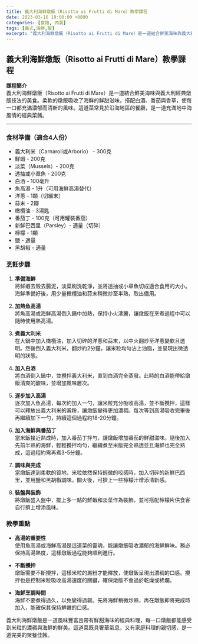 ```yaml
---
title: 義大利海鮮燉飯（Risotto ai Frutti di Mare）教學課程
date: 2023-03-16 19:00:00 +0800
categories: [食譜, 西餐]
tags: [義式,海鮮,飯] 
excerpt: "義大利海鮮燉飯（Risotto ai Frutti di Mare）是一道結合鮮美海味與義大利經典燉飯技法的美食。柔軟的燉飯吸收了海鮮的鮮甜滋味，搭配白酒、番茄與香草，使每一口都充滿濃郁而清新的風味。這道菜常見於沿海地區的餐廳，是一道充滿地中海風情的經典菜餚"
---
```


## 義大利海鮮燉飯（Risotto ai Frutti di Mare）教學課程

**課程簡介**  
義大利海鮮燉飯（Risotto ai Frutti di Mare）是一道結合鮮美海味與義大利經典燉飯技法的美食。柔軟的燉飯吸收了海鮮的鮮甜滋味，搭配白酒、番茄與香草，使每一口都充滿濃郁而清新的風味。這道菜常見於沿海地區的餐廳，是一道充滿地中海風情的經典菜餚。

---

### 食材準備（適合4人份）

- 義大利米（Carnaroli或Arborio） - 300克  
- 鮮蝦 - 200克  
- 淡菜（Mussels）- 200克  
- 透抽或小章魚 - 200克  
- 白酒 - 100毫升  
- 魚高湯 - 1升（可用海鮮高湯替代）  
- 洋蔥 - 1顆（切細末）  
- 蒜末 - 2瓣  
- 橄欖油 - 3湯匙  
- 番茄丁 - 100克（可用罐裝番茄）  
- 新鮮巴西里（Parsley）- 適量（切碎）  
- 檸檬 - 1顆  
- 鹽 - 適量  
- 黑胡椒 - 適量  

### 烹飪步驟

1. **準備海鮮**  
   將鮮蝦去殼去腸泥，淡菜刷洗乾淨，並將透抽或小章魚切成適合食用的大小。海鮮準備好後，用少量橄欖油和蒜末稍微炒至半熟，取出備用。

2. **加熱魚高湯**  
   將魚高湯或海鮮高湯倒入鍋中加熱，保持小火沸騰，讓燉飯在烹煮過程中可以隨時使用熱高湯。

3. **煮義大利米**  
   在大鍋中加入橄欖油，加入切碎的洋蔥和蒜末，以中火翻炒至洋蔥變軟且透明。然後倒入義大利米，翻炒約2分鐘，讓米粒均勻沾上油脂，並呈現出微透明的狀態。

4. **加入白酒**  
   將白酒倒入鍋中，並攪拌義大利米，直到白酒完全蒸發。此時的白酒能帶給燉飯清爽的酸味，並增加風味層次。

5. **逐步加入高湯**  
   逐次加入魚高湯，每次約加入一勺，讓米粒充分吸收高湯，並不斷攪拌，這樣可以釋放出義大利米的澱粉，讓燉飯變得更加濃稠。每次等到高湯吸收完畢後再繼續加下一勺，持續這個過程約18-20分鐘。

6. **加入海鮮與番茄丁**  
   當米飯接近熟成時，加入番茄丁拌勻，讓燉飯增加番茄的鮮甜滋味。隨後加入先前半熟的海鮮，輕輕攪拌均勻，繼續煮至米飯完全熟透並且海鮮也完全熟成，這過程約需再煮3-5分鐘。

7. **調味與完成**  
   當燉飯達到柔軟的質地，米粒依然保持輕微的咬感時，加入切碎的新鮮巴西里，並用鹽和黑胡椒調味。關火後，可擠上一些檸檬汁增添清新感。

8. **裝盤與裝飾**  
   將燉飯盛入盤中，擺上多一點的鮮蝦和淡菜作為裝飾，並可搭配檸檬片供食客自行擠上增添風味。

### 教學重點

- **高湯的重要性**  
  使用魚高湯或海鮮高湯是這道菜的靈魂，能讓燉飯吸收濃郁的海鮮鮮味。務必保持高湯熱度，這樣燉飯過程能夠順利進行。

- **不斷攪拌**  
  燉飯需要不斷攪拌，這樣米粒的澱粉才能釋放，使燉飯呈現出濃稠的口感。攪拌也是控制米粒吸收高湯速度的關鍵，確保燉飯不會過於乾燥或稀爛。

- **海鮮烹調時間**  
  海鮮不要煮得過久，以免變得過韌。先將海鮮稍微炒熟，再在燉飯即將完成時加入，能確保其保持鮮嫩的口感。

義大利海鮮燉飯是一道風味豐富且帶有鮮甜海味的經典料理，每一口燉飯都能感受到米粒的濃稠與海鮮的鮮美。這道菜既具奢華氣息，又有家庭料理的親切感，是一道完美的聚餐佳餚。
